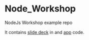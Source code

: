 # Node_Workshop

NodeJs Workshop example repo

It contains [slide deck](/deck) in  and [app](/app) code.
